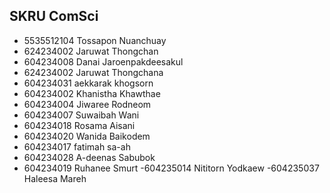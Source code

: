 ## SKRU ComSci

- 5535512104 Tossapon Nuanchuay
- 624234002 Jaruwat Thongchan
- 604234008  Danai Jaroenpakdeesakul
- 624234002 Jaruwat Thongchana
- 604234031 aekkarak khogsorn 
- 604234002 Khanistha Khawthae
- 604234004 Jiwaree Rodneom
- 604234007 Suwaibah Wani
- 604234018 Rosama Aisani
- 604234020 Wanida Baikodem
- 604234017 fatimah sa-ah
- 604234028 A-deenas Sabubok
- 604234019 Ruhanee Smurt
-604235014 Nititorn Yodkaew
-604235037 Haleesa Mareh